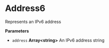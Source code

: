 # Address6

Represents an IPv6 address

**Parameters**

-   `address` **Array&lt;string&gt;** An IPv6 address string
